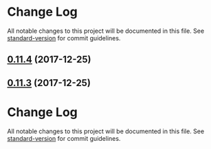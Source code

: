 # Change Log

All notable changes to this project will be documented in this file. See [standard-version](https://github.com/conventional-changelog/standard-version) for commit guidelines.

<a name="0.11.4"></a>
## [0.11.4](https://github.com/arminhammer/wolkenkratzer/compare/v0.11.3...v0.11.4) (2017-12-25)



<a name="0.11.3"></a>
## [0.11.3](https://github.com/arminhammer/wolkenkratzer/compare/v0.11.2...v0.11.3) (2017-12-25)



# Change Log

All notable changes to this project will be documented in this file. See [standard-version](https://github.com/conventional-changelog/standard-version) for commit guidelines.
